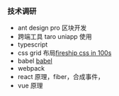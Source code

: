 ### 技术调研
* ant design pro 区块开发
* 跨端工具 taro uniapp 使用
* typescript
* css grid 布局[fireship css in 100s](https://www.youtube.com/watch?v=uuOXPWCh-6o)
* babel [babel](https://mp.weixin.qq.com/s/XXBtCwYaonlTkplNu_uRKw)
* webpack
* react 原理，fiber，合成事件，
* vue 原理